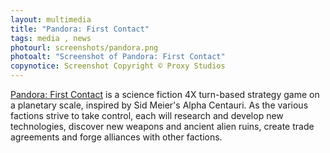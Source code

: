 ```yaml
---
layout: multimedia
title: "Pandora: First Contact"
tags: media , news
photourl: screenshots/pandora.png
photoalt: "Screenshot of Pandora: First Contact"
copynotice: Screenshot Copyright © Proxy Studios
---
```


[Pandora: First Contact](http://pandora.proxy-studios.com/) is a science fiction
4X turn-based strategy game on a planetary scale, inspired by Sid Meier's Alpha
Centauri.  As the various factions strive to take control, each will research
and develop new technologies, discover new weapons and ancient alien ruins,
create trade agreements and forge alliances with other factions.
